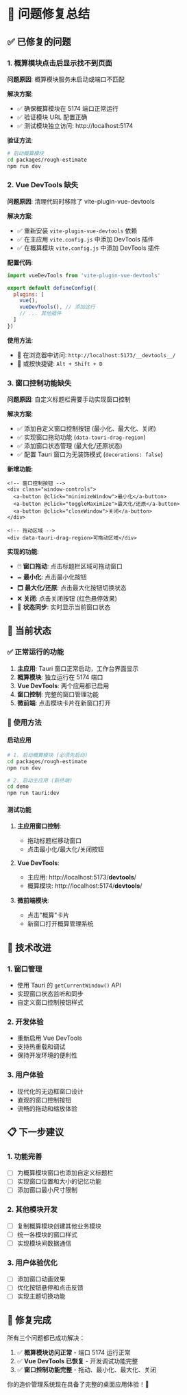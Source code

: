 # 🔧 问题修复总结

## ✅ 已修复的问题

### 1. 概算模块点击后显示找不到页面

**问题原因**: 概算模块服务未启动或端口不匹配

**解决方案**:
- ✅ 确保概算模块在 5174 端口正常运行
- ✅ 验证模块 URL 配置正确
- ✅ 测试模块独立访问: http://localhost:5174

**验证方法**:
```bash
# 启动概算模块
cd packages/rough-estimate
npm run dev
```

### 2. Vue DevTools 缺失

**问题原因**: 清理代码时移除了 vite-plugin-vue-devtools

**解决方案**:
- ✅ 重新安装 `vite-plugin-vue-devtools` 依赖
- ✅ 在主应用 `vite.config.js` 中添加 DevTools 插件
- ✅ 在概算模块 `vite.config.js` 中添加 DevTools 插件

**配置代码**:
```javascript
import vueDevTools from 'vite-plugin-vue-devtools'

export default defineConfig({
  plugins: [
    vue(),
    vueDevTools(), // 添加这行
    // ... 其他插件
  ]
})
```

**使用方法**:
- 🔧 在浏览器中访问: `http://localhost:5173/__devtools__/`
- 🔧 或按快捷键: `Alt + Shift + D`

### 3. 窗口控制功能缺失

**问题原因**: 自定义标题栏需要手动实现窗口控制

**解决方案**:
- ✅ 添加自定义窗口控制按钮 (最小化、最大化、关闭)
- ✅ 实现窗口拖动功能 (`data-tauri-drag-region`)
- ✅ 添加窗口状态管理 (最大化/还原状态)
- ✅ 配置 Tauri 窗口为无装饰模式 (`decorations: false`)

**新增功能**:
```vue
<!-- 窗口控制按钮 -->
<div class="window-controls">
  <a-button @click="minimizeWindow">最小化</a-button>
  <a-button @click="toggleMaximize">最大化/还原</a-button>
  <a-button @click="closeWindow">关闭</a-button>
</div>

<!-- 拖动区域 -->
<div data-tauri-drag-region>可拖动区域</div>
```

**实现的功能**:
- 🖱️ **窗口拖动**: 点击标题栏区域可拖动窗口
- 🗕 **最小化**: 点击最小化按钮
- 🗖 **最大化/还原**: 点击最大化按钮切换状态
- ❌ **关闭**: 点击关闭按钮 (红色悬停效果)
- 📱 **状态同步**: 实时显示当前窗口状态

## 🎯 当前状态

### ✅ 正常运行的功能
1. **主应用**: Tauri 窗口正常启动，工作台界面显示
2. **概算模块**: 独立运行在 5174 端口
3. **Vue DevTools**: 两个应用都已启用
4. **窗口控制**: 完整的窗口管理功能
5. **微前端**: 点击模块卡片在新窗口打开

### 🔧 使用方法

#### 启动应用
```bash
# 1. 启动概算模块 (必须先启动)
cd packages/rough-estimate
npm run dev

# 2. 启动主应用 (新终端)
cd demo
npm run tauri:dev
```

#### 测试功能
1. **主应用窗口控制**:
   - 拖动标题栏移动窗口
   - 点击最小化/最大化/关闭按钮

2. **Vue DevTools**:
   - 主应用: http://localhost:5173/__devtools__/
   - 概算模块: http://localhost:5174/__devtools__/

3. **微前端模块**:
   - 点击"概算"卡片
   - 新窗口打开概算管理系统

## 🚀 技术改进

### 1. 窗口管理
- 使用 Tauri 的 `getCurrentWindow()` API
- 实现窗口状态监听和同步
- 自定义窗口控制按钮样式

### 2. 开发体验
- 重新启用 Vue DevTools
- 支持热重载和调试
- 保持开发环境的便利性

### 3. 用户体验
- 现代化的无边框窗口设计
- 直观的窗口控制按钮
- 流畅的拖动和缩放体验

## 📋 下一步建议

### 1. 功能完善
- [ ] 为概算模块窗口也添加自定义标题栏
- [ ] 实现窗口位置和大小的记忆功能
- [ ] 添加窗口最小尺寸限制

### 2. 其他模块开发
- [ ] 复制概算模块创建其他业务模块
- [ ] 统一各模块的窗口样式
- [ ] 实现模块间数据通信

### 3. 用户体验优化
- [ ] 添加窗口动画效果
- [ ] 优化按钮悬停和点击反馈
- [ ] 实现主题切换功能

## 🎉 修复完成

所有三个问题都已成功解决：

1. ✅ **概算模块访问正常** - 端口 5174 运行正常
2. ✅ **Vue DevTools 已恢复** - 开发调试功能完整
3. ✅ **窗口控制功能完整** - 拖动、最小化、最大化、关闭

你的造价管理系统现在具备了完整的桌面应用体验！🚀

